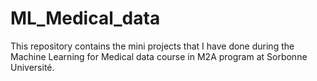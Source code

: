 # ML_Medical_data
This repository contains the mini projects that I have done during the Machine Learning for Medical data course in M2A program at Sorbonne Université.
